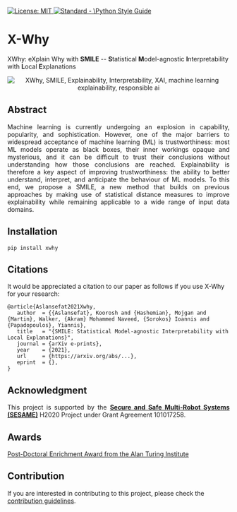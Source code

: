 <p align="left"> </p>

 <a href="https://opensource.org/licenses/MIT"><img src="https://img.shields.io/badge/License-MIT-yellow.svg" alt="License: MIT">
 <a href="https://standardjs.com"><img src="https://img.shields.io/badge/code_style-standard-brightgreen.svg" alt="Standard - \Python Style Guide"></a> 
 
# X-Why
XWhy: eXplain Why with <b>SMILE</b> -- <b>S</b>tatistical <b>M</b>odel-agnostic <b>I</b>nterpretability with <b>L</b>ocal <b>E</b>xplanations
 
<p align="center">
 <img src="https://github.com/koo-ec/xwhy/blob/main/docs/graphics/XWhy_Logo_v1.png" alt="XWhy, SMILE, Explainability, Interpretability, XAI, machine learning explainability, responsible ai"> </p>

## Abstract
<p align="justify">Machine learning is currently undergoing an explosion in capability, popularity, and sophistication. However, one of the major barriers to widespread acceptance of machine learning (ML) is trustworthiness: most ML models operate as black boxes, their inner workings opaque and mysterious, and it can be difficult to trust their conclusions without understanding how those conclusions are reached. Explainability is therefore a key aspect of improving trustworthiness: the ability to better understand, interpret, and anticipate the behaviour of ML models. To this end, we propose a SMILE, a new method that builds on previous approaches by making use of statistical distance measures to improve explainability while remaining applicable to a wide range of input data domains.</p>


## Installation
```
pip install xwhy
```
<!--
## Simple Example
```
import xwhy
import xgboost

# train an XGBoost model
X, y = xwhy.datasets.boston()
model = xgboost.XGBRegressor().fit(X, y)

# explain the model's predictions using xwhy
# (same syntax works for LightGBM, CatBoost, scikit-learn, transformers, Spark, etc.)
explainer = xwhy.Explainer(model)
xwhy_values = explainer(X)

# visualize the first prediction's explanation
xwhy.plots.waterfall(xwhy_values[0])

```
-->
 
 
 
## Citations
It would be appreciated a citation to our paper as follows if you use X-Why for your research:
```
@article{Aslansefat2021Xwhy,
   author  = {{Aslansefat}, Koorosh and {Hashemian}, Mojgan and {Martin}, Walker, {Akram} Mohammed Naveed, {Sorokos} Ioannis and {Papadopoulos}, Yiannis},
   title   = "{SMILE: Statistical Model-agnostic Interpretability with Local Explanations}",
   journal = {arXiv e-prints},
   year    = {2021},
   url     = {https://arxiv.org/abs/...},
   eprint  = {},
}
```
 
## Acknowledgment
<p align="justify">This project is supported by the <a href = "https://www.sesame-project.org"><b>Secure and Safe Multi-Robot Systems (SESAME)</b></a> H2020 Project under Grant Agreement 101017258.</p>

## Awards
<a href = "https://www.turing.ac.uk/post-doctoral-enrichment-awards-pdea">Post-Doctoral Enrichment Award from the Alan Turing Institute</a>

## Contribution 
If you are interested in contributing to this project, please check the [contribution guidelines](https://github.com/koo-ec/xwhy/blob/main/docs/contribute/contributing.md).
